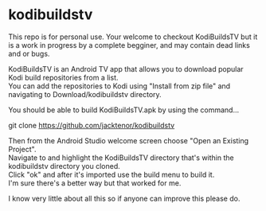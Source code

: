 # kodibuildstv
This repo is for personal use. Your welcome to checkout KodiBuildsTV but it is a work in progress 
by a complete begginer, and may contain dead links and or bugs.                                     

KodiBuildsTV is an Android TV app that allows you to download popular Kodi build repositories from a list.                                          
You can add the repositories to Kodi using "Install from zip file" and navigating to Download/kodibuildstv directory.                              

You should be able to build KodiBuildsTV.apk by using the command...                                          

git clone https://github.com/jacktenor/kodibuildstv                                                       

Then from the Android Studio welcome screen choose "Open an Existing Project".                                    
Navigate to and highlight the KodiBuildsTV directory that's within the kodibuildstv directory you cloned.                            
Click "ok" and after it's imported use the build menu to build it.                                           
I'm sure there's a better way but that worked for me.                                                 

I know very little about all this so if anyone can improve this please do.
